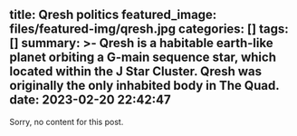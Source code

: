 title: Qresh politics
featured_image: files/featured-img/qresh.jpg
categories: []
tags: []
summary: >-
  Qresh is a habitable earth-like planet orbiting a G-main sequence star, which
  located within the J Star Cluster. Qresh was originally the only inhabited
  body in The Quad.
date: 2023-02-20 22:42:47
---
Sorry, no content for this post.